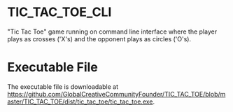 # TIC_TAC_TOE_CLI

"Tic Tac Toe" game running on command line interface where the player plays as 
crosses ('X's) and the opponent plays as circles ('O's).

# Executable File

The executable file is downloadable at https://github.com/GlobalCreativeCommunityFounder/TIC_TAC_TOE/blob/master/TIC_TAC_TOE/dist/tic_tac_toe/tic_tac_toe.exe.